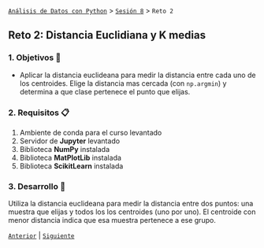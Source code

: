 [`Análisis de Datos con Python`](../../README.md) > [`Sesión 8`](../README.md) > `Reto 2`

## Reto 2: Distancia Euclidiana y K medias

### 1. Objetivos :dart:

- Aplicar la distancia euclideana para medir la distancia entre cada uno de los centroides. Elige la distancia mas cercada (con `np.argmin`) y determina a que clase pertenece el punto que elijas.

### 2. Requisitos :clipboard:

1. Ambiente de conda para el curso levantado
1. Servidor de __Jupyter__ levantado
1. Biblioteca __NumPy__ instalada
1. Biblioteca __MatPlotLib__ instalada
1. Biblioteca __ScikitLearn__ instalada

### 3. Desarrollo :rocket:

Utiliza la distancia euclideana para medir la distancia entre dos puntos: una muestra que elijas y todos los los centroides (uno por uno). El centroide con menor distancia indica que esa muestra pertenece a ese grupo.

[`Anterior`](../reto01/README.md) | [`Siguiente`](../README.md#insseparación-de-datos-para-entrenamiento-supervisadoins)
